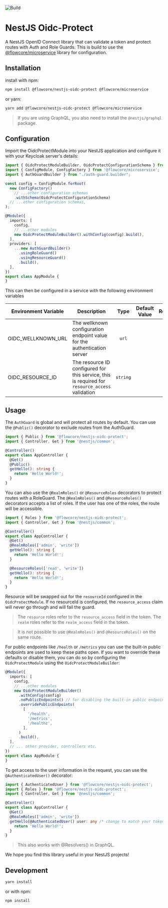 ![Build](https://github.com/flowcore-io/library-nestjs-oidc-protect-ts/actions/workflows/publish.yml/badge.svg)

# NestJS Oidc-Protect

A NestJS OpenID Connect library that can validate a token and protect routes with Auth and Role Guards. This is build to
use the [@flowcore/microservice](https://www.npmjs.com/package/@flowcore/microservice) library for configuration.

## Installation

install with npm:

```bash
npm install @flowcore/nestjs-oidc-protect @flowcore/microservice
```

or yarn:

```bash
yarn add @flowcore/nestjs-oidc-protect @flowcore/microservice
```

> If you are using GraphQL, you also need to install the `@nestjs/graphql` package.

## Configuration

Import the OidcProtectModule into your NestJS application and configure it with your Keycloak server's details:

```typescript
import { OidcProtectModuleBuilder, OidcProtectConfigurationSchema } from '@flowcore/nestjs-oidc-protect';
import { ConfigModule, ConfigFactory } from '@flowcore/microservice';
import { AuthGuardBuilder } from "./auth-guard.builder";

const config = ConfigModule.forRoot(
  new ConfigFactory()
    // ...other configuration schemas
    .withSchema(OidcProtectConfigurationSchema)
  // ...other configuration schemas,
);

@Module({
  imports: [
    config,
    // ...other modules
    new OidcProtectModuleBuilder().withConfig(config).build(),
  ],
  providers: [
    ...new AuthGuardBuilder()
      .usingRoleGuard()
      .usingResourceGuard()
      .build(),
  ],
})
export class AppModule {
}
```

This can then be configured in a service with the following environment variables

| Environment Variable | Description                                                                                    |   Type   | Default Value | Required |
|----------------------|------------------------------------------------------------------------------------------------|:--------:|---------------|:--------:|
| OIDC_WELLKNOWN_URL   | The wellknown configuration endpoint value for the authentication server                       |  `url`   |               |    X     |
| OIDC_RESOURCE_ID     | The resource ID configured for this service, this is required for `resource_access` validation | `string` |               |          |

## Usage

The `AuthGuard` is global and will protect all routes by default. You can use the `@Public()` decorator to exclude
routes from the AuthGuard.

```typescript
import { Public } from '@flowcore/nestjs-oidc-protect';
import { Controller, Get } from '@nestjs/common';

@Controller()
export class AppController {
  @Get()
  @Public()
  getHello(): string {
    return 'Hello World!';
  }
}
```

You can also use the `@RealmRoles()` or `@ResourceRoles` decorators to protect routes with a RoleGuard.
The `@RealmRoles()` and `@ResourceRoles()` decorators accepts a list of
roles. If the user has one of the roles, the route will be accessible.

```typescript
import { Roles } from '@flowcore/nestjs-oidc-protect';
import { Controller, Get } from '@nestjs/common';

@Controller()
export class AppController {
  @Get()
  @RealmRoles(['admin', 'write'])
  getHello(): string {
    return 'Hello World!';
  }

  @ResourceRoles(['read', 'write'])
  getHello(): string {
    return 'Hello World!';
  }
}
```

Resource will be swapped out for the `resourceId` configured in the `OidcProtectModule`. If no resourceId is configured,
the `resource_access` claim will never go through and will fail the guard.

> The `resource` roles refer to the `resource_access` field in the token. The `realm` roles refer to the `realm_access`
> field in the token.

> It is not possible to use `@RealmRoles()` and `@ResourceRoles()` on the same route.

For public endpoints like `/health` or `/metrics` you can use the built-in public endpoints are used to keep these paths
open. If you want to override these defaults or disable them, you can do so by configuring the `OidcProtectModule` using
the `OidcProtectModuleBuilder`:

```typescript
@Module({
  imports: [
    config,
    // ...other modules
    new OidcProtectModuleBuilder()
      .withConfig(config)
      .noPublicEndpoints() // for disabling the built-in public endpoints
      .overridePublicEndpoints(
        [
          '/health',
          '/metrics',
          '/healthz',
        ],
      )
      .build(),
  ],
  // ... other provider, controllers etc.
})
export class AppModule {
}
```

To get access to the user information in the request, you can use the `@AuthenticatedUser()` decorator:

```typescript
import { AuthenticatedUser } from '@flowcore/nestjs-oidc-protect';
import { Roles } from '@flowcore/nestjs-oidc-protect';
import { Controller, Get } from '@nestjs/common';

@Controller()
export class AppController {
  @Get()
  @RealmRoles(['admin', 'write'])
  getHello(@AuthenticatedUser() user: any /* change to match your token */): string {
    return 'Hello World!';
  }
}
```

> This also works with @Resolvers() in GraphQL.

We hope you find this library useful in your NestJS projects!

## Development

```bash
yarn install
```

or with npm:

```bash
npm install
```